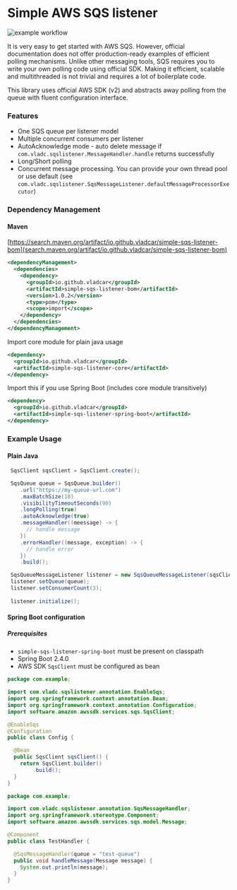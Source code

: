 # Simple AWS SQS listener

![example workflow](https://github.com/vladcar/simple-sqs-listener/actions/workflows/maven.yml/badge.svg)

It is very easy to get started with AWS SQS. However, official documentation does not offer production-ready examples of efficient polling mechanisms.
Unlike other messaging tools, SQS requires you to write your own polling code using official SDK. Making it efficient, scalable and multithreaded is not trivial and requires a lot of boilerplate code.

This library uses official AWS SDK (v2) and abstracts away polling from the queue with fluent configuration interface.

### Features

- One SQS queue per listener model
- Multiple concurrent consumers per listener
- AutoAcknowledge mode - auto delete message if `com.vladc.sqslistener.MessageHandler.handle` returns successfully
- Long/Short polling
- Concurrent message processing. You can provide your own thread pool or use default (see `com.vladc.sqslistener.SqsMessageListener.defaultMessageProcessorExecutor`)

### Dependency Management
#### Maven

[https://search.maven.org/artifact/io.github.vladcar/simple-sqs-listener-bom](search.maven.org/artifact/io.github.vladcar/simple-sqs-listener-bom)

```xml
<dependencyManagement>
  <dependencies>
    <dependency>
      <groupId>io.github.vladcar</groupId>
      <artifactId>simple-sqs-listener-bom</artifactId>
      <version>1.0.2</version>
      <type>pom</type>
      <scope>import</scope>
    </dependency>
  </dependencies>
</dependencyManagement>
```

Import core module for plain java usage
```xml
<dependency>
  <groupId>io.github.vladcar</groupId>
  <artifactId>simple-sqs-listener-core</artifactId>
</dependency>
```

Import this if you use Spring Boot (includes core module transitively)
```xml
<dependency>
  <groupId>io.github.vladcar</groupId>
  <artifactId>simple-sqs-listener-spring-boot</artifactId>
</dependency>
```

### Example Usage

#### Plain Java

```java
 SqsClient sqsClient = SqsClient.create();

 SqsQueue queue = SqsQueue.builder()
    .url("https://my-queue-url.com")
    .maxBatchSize(10)
    .visibilityTimeoutSeconds(90)
    .longPolling(true)
    .autoAcknowledge(true)
    .messageHandler((meessage) -> {
      // handle message
    })
    .errorHandler((message, exception) -> {
      // handle error
    })
    .build();

 SqsQueueMessageListener listener = new SqsQueueMessageListener(sqsClient);
 listener.setQueue(queue);
 listener.setConsumerCount(3);
 
 listener.initialize();
```

#### Spring Boot configuration

##### Prerequisites

- `simple-sqs-listener-spring-boot` must be present on classpath
- Spring Boot 2.4.0
- AWS SDK `SqsClient` must be configured as bean

```java
package com.example;

import com.vladc.sqslistener.annotation.EnableSqs;
import org.springframework.context.annotation.Bean;
import org.springframework.context.annotation.Configuration;
import software.amazon.awssdk.services.sqs.SqsClient;

@EnableSqs
@Configuration
public class Config {

  @Bean
  public SqsClient sqsClient() {
    return SqsClient.builder()
        .build();
  }
}
```
```java
package com.example;

import com.vladc.sqslistener.annotation.SqsMessageHandler;
import org.springframework.stereotype.Component;
import software.amazon.awssdk.services.sqs.model.Message;

@Component
public class TestHandler {

  @SqsMessageHandler(queue = "test-queue")
  public void handleMessage(Message message) {
    System.out.println(message);
  }
}
```


